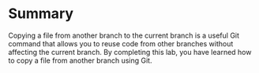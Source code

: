 # Summary

Copying a file from another branch to the current branch is a useful Git command that allows you to reuse code from other branches without affecting the current branch. By completing this lab, you have learned how to copy a file from another branch using Git.
